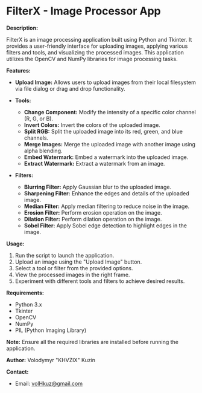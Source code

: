 # FilterX - Image Processor App

**Description:**

FilterX is an image processing application built using Python and Tkinter. It provides a user-friendly interface for uploading images, applying various filters and tools, and visualizing the processed images. This application utilizes the OpenCV and NumPy libraries for image processing tasks.

**Features:**

- **Upload Image:** Allows users to upload images from their local filesystem via file dialog or drag and drop functionality.

- **Tools:**
  - **Change Component:** Modify the intensity of a specific color channel (R, G, or B).
  - **Invert Colors:** Invert the colors of the uploaded image.
  - **Split RGB:** Split the uploaded image into its red, green, and blue channels.
  - **Merge Images:** Merge the uploaded image with another image using alpha blending.
  - **Embed Watermark:** Embed a watermark into the uploaded image.
  - **Extract Watermark:** Extract a watermark from an image.

- **Filters:**
  - **Blurring Filter:** Apply Gaussian blur to the uploaded image.
  - **Sharpening Filter:** Enhance the edges and details of the uploaded image.
  - **Median Filter:** Apply median filtering to reduce noise in the image.
  - **Erosion Filter:** Perform erosion operation on the image.
  - **Dilation Filter:** Perform dilation operation on the image.
  - **Sobel Filter:** Apply Sobel edge detection to highlight edges in the image.

**Usage:**

1. Run the script to launch the application.
2. Upload an image using the "Upload Image" button.
3. Select a tool or filter from the provided options.
4. View the processed images in the right frame.
5. Experiment with different tools and filters to achieve desired results.

**Requirements:**

- Python 3.x
- Tkinter
- OpenCV
- NumPy
- PIL (Python Imaging Library)

**Note:** Ensure all the required libraries are installed before running the application.

**Author:**
Volodymyr "KHVZIX" Kuzin

**Contact:**
- Email: volHkuz@gmail.com
